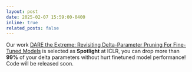 ```yaml
---
layout: post
date: 2025-02-07 15:59:00-0400
inline: true
related_posts: false
---
```


Our  work [DARE the Extreme: Revisiting Delta-Parameter Pruning For Fine-Tuned Models](https://arxiv.org/pdf/2410.09344) is selected as **Spotlight** at ICLR, you can drop more than **99%** of your delta parameters without hurt finetuned model performance! Code will be released soon.
